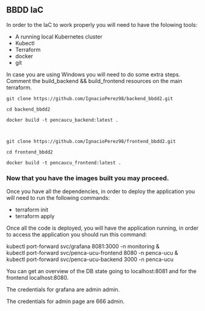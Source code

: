 ## BBDD IaC

In order to the IaC to work properly you will need to have the folowing tools:
- A running local Kubernetes cluster
- Kubectl
- Terraform
- docker
- git

In case you are using Windows you will need to do some extra steps. Comment the build_backend && build_frontend resources on the main terraform.
```
git clone https://github.com/IgnacioPerez98/backend_bbdd2.git

cd backend_bbdd2

docker build -t pencaucu_backend:latest .



git clone https://github.com/IgnacioPerez98/frontend_bbdd2.git

cd frontend_bbdd2

docker build -t pencaucu_frontend:latest .
```

### Now that you have the images built you may proceed.

  Once you have all the dependencies, in order to deploy the application you will need to run the following commands:
  - terraform init
  - terraform apply
 
Once all the code is deployed, you will have the application running, in order to access the application you should run this command:

kubectl port-forward svc/grafana 8081:3000 -n monitoring & \
kubectl port-forward svc/penca-ucu-frontend 8080 -n penca-ucu & \
kubectl port-forward svc/penca-ucu-backend 3000 -n penca-ucu

You can get an overview of the DB state going to localhost:8081 and for the frontend localhost:8080.

The credentials for grafana are admin admin.

The credentials for admin page are 666 admin.
